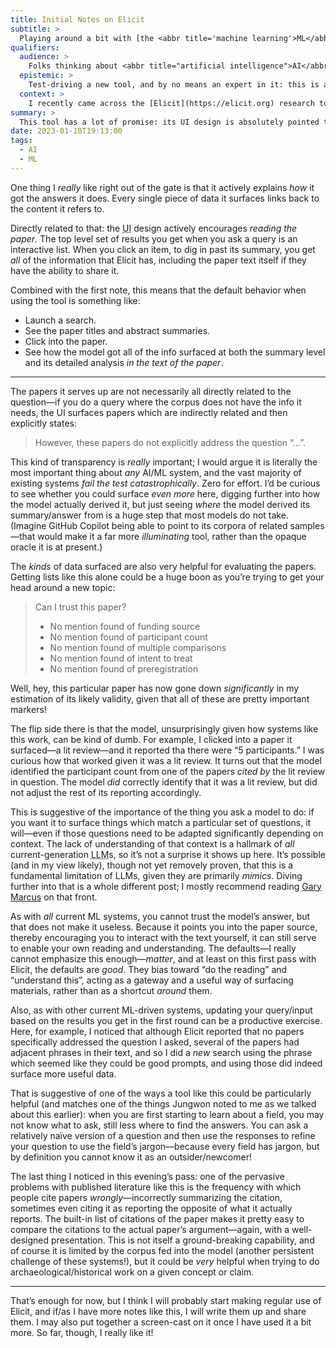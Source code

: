 ```yaml
---
title: Initial Notes on Elicit
subtitle: >
  Playing around a bit with [the <abbr title='machine learning'>ML</abbr>-powered research tool](https://elicit.org) from the folks at [Ought.org](https://ought.org).
qualifiers:
  audience: >
    Folks thinking about <abbr title="artificial intelligence">AI</abbr> and <abbr title="machine learning">ML</abbr>, <abbr title="user interface">UI</abbr> design, and—especially!—their intersection.
  epistemic: >
    Test-driving a new tool, and by no means an expert in it: this is a first-run experience report.
  context: >
    I recently came across the [Elicit](https://elicit.org) research tool from the team at [Ought](https://ought.org), and thought it was one of the most interesting (maybe *the* most interesting) use of <abbr title="artificial intelligence">AI</abbr> and <abbr title="machine learning">ML</abbr> I’ve yet seen. I had the chance to chat a bit with Ought’s <abbr>COO</abbr> [Jungwon Byun](https://www.linkedin.com/in/jungwonbyun/) today after mentioning how interesting their work was on Twitter last week, and it got me pretty excited about the research possibilities for Elicit, so I finally made some time to play with it this evening. What follows are a stream of notes as I muck around.
summary: >
  This tool has a lot of promise: its UI design is absolutely pointed the right direction and has really wise defaults, the underlying model is deployed in a really smart way, and its failings are the failings of all current LLM-based systems.
date: 2023-01-10T19:13:00
tags:
  - AI
  - ML
---
```


One thing I *really* like right out of the gate is that it actively explains *how* it got the answers it does. Every single piece of data it surfaces links back to the content it refers to.

Directly related to that: the <abbr title="user interface">UI</abbr> design actively encourages *reading the paper*. The top level set of results you get when you ask a query is an interactive list. When you click an item, to dig in past its summary, you get *all* of the information that Elicit has, including the paper text itself if they have the ability to share it.

Combined with the first note, this means that the default behavior when using the tool is something like:

- Launch a search.
- See the paper titles and abstract summaries.
- Click into the paper.
- See how the model got all of the info surfaced at both the summary level and its detailed analysis *in the text of the paper*.

---

The papers it serves up are not necessarily all directly related to the question—if you do a query where the corpus does not have the info it needs, the <abbr>UI</abbr> surfaces papers which are indirectly related and then explicitly states:

> However, these papers do not explicitly address the question “...”.

This kind of transparency is *really* important; I would argue it is literally the most important thing about *any* <abbr>AI</abbr>/<abbr>ML</abbr> system, and the vast majority of existing systems *fail the test catastrophically*. Zero for effort. I’d be curious to see whether you could surface *even more* here, digging further into how the model actually derived it, but just seeing *where* the model derived its summary/answer from is a huge step that most models do not take. (Imagine GitHub Copilot being able to point to its corpora of related samples—that would make it a far more *illuminating* tool, rather than the opaque oracle it is at present.)

The *kinds* of data surfaced are also very helpful for evaluating the papers. Getting lists like this alone could be a huge boon as you’re trying to get your head around a new topic:

> Can I trust this paper?
>
> - No mention found of funding source
> - No mention found of participant count
> - No mention found of multiple comparisons
> - No mention found of intent to treat
> - No mention found of preregistration

Well, hey, this particular paper has now gone down *significantly* in my estimation of its likely validity, given that all of these are pretty important markers!

The flip side there is that the model, unsurprisingly given how systems like this work, can be kind of dumb. For example, I clicked into a paper it surfaced—a lit review—and it reported tha there were “5 participants.” I was curious how that worked given it was a lit review. It turns out that the model identified the participant count from one of the papers *cited by* the lit review in question. The model *did* correctly identify that it was a lit review, but did not adjust the rest of its reporting accordingly.

<aside>

This is suggestive of the importance of the thing you ask a model to do: if you want it to surface things which match a particular set of questions, it will—even if those questions need to be adapted significantly depending on context. The lack of understanding of that context is a hallmark of *all* current-generation <abbr title="large language model">LLM</abbr>s, so it’s not a surprise it shows up here. It’s possible (and in my view likely), though not yet removely proven, that this is a fundamental limitation of <abbr>LLM</abbr>s, given they are primarily *mimics*. Diving further into that is a whole different post; I mostly recommend reading [Gary Marcus](https://garymarcus.substack.com) on that front.

</aside>

As with *all* current <abbr>ML</abbr> systems, you cannot trust the model’s answer, but that does not make it useless. Because it points you into the paper source, thereby encouraging you to interact with the text yourself, it can still serve to enable your own reading and understanding. The defaults—I really cannot emphasize this enough—*matter*, and at least on this first pass with Elicit, the defaults are *good*. They bias toward “do the reading” and “understand this”, acting as a gateway and a useful way of surfacing materials, rather than as a shortcut *around* them.

Also, as with other current <abbr>ML</abbr>-driven systems, updating your query/input based on the results you get in the first round can be a productive exercise. Here, for example, I noticed that although Elicit reported that no papers specifically addressed the question I asked, several of the papers had adjacent phrases in their text, and so I did a *new* search using the phrase which seemed like they could be good prompts, and using those did indeed surface more useful data.

That is suggestive of one of the ways a tool like this could be particularly helpful (and matches one of the things Jungwon noted to me as we talked about this earlier): when you are first starting to learn about a field, you may not know what to ask, still less where to find the answers. You can ask a relatively naïve version of a question and then use the responses to refine your question to use the field’s jargon—because every field has jargon, but by definition you cannot know it as an outsider/newcomer!

The last thing I noticed in this evening’s pass: one of the pervasive problems with published literature like this is the frequency with which people cite papers *wrongly*—incorrectly summarizing the citation, sometimes even citing it as reporting the opposite of what it actually reports. The built-in list of citations of the paper makes it pretty easy to compare the citations to the actual paper’s argument—again, with a well-designed presentation. This is not itself a ground-breaking capability, and of course it is limited by the corpus fed into the model (another persistent challenge of these systems!), but it could be *very* helpful when trying to do archaeological/historical work on a given concept or claim.

---

That’s enough for now, but I think I will probably start making regular use of Elicit, and if/as I have more notes like this, I will write them up and share them. I may also put together a screen-cast on it once I have used it a bit more. So far, though, I really like it!
